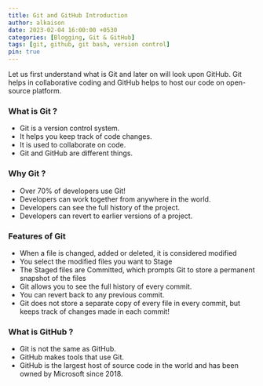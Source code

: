 ```yaml
---
title: Git and GitHub Introduction
author: alkaison
date: 2023-02-04 16:00:00 +0530
categories: [Blogging, Git & GitHub]
tags: [git, github, git bash, version control]
pin: true
---
```


Let us first understand what is Git and later on will look upon GitHub. Git helps in collaborative coding and GitHub helps to host our code on open-source platform.

### What is Git ?

- Git is a version control system.
- It helps you keep track of code changes.
- It is used to collaborate on code.
- Git and GitHub are different things.

### Why Git ?

- Over 70% of developers use Git!
- Developers can work together from anywhere in the world.
- Developers can see the full history of the project.
- Developers can revert to earlier versions of a project.

### Features of Git 

- When a file is changed, added or deleted, it is considered modified
- You select the modified files you want to Stage
- The Staged files are Committed, which prompts Git to store a permanent snapshot of the files
- Git allows you to see the full history of every commit.
- You can revert back to any previous commit.
- Git does not store a separate copy of every file in every commit, but keeps track of changes made in each commit!

### What is GitHub ?

- Git is not the same as GitHub.
- GitHub makes tools that use  Git.
- GitHub is the largest host of source code in the world and has been owned by Microsoft since 2018.
